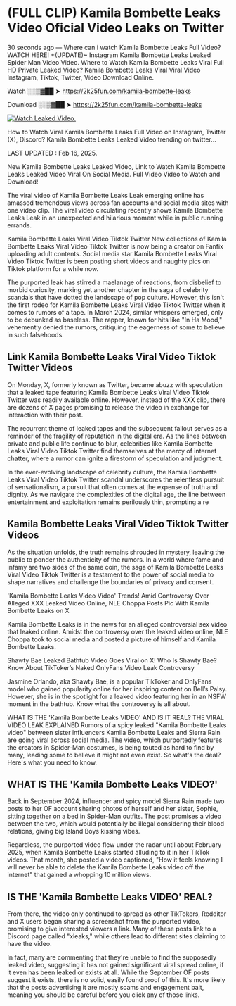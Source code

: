# (FULL CLIP) Kamila Bombette Leaks Video Oficial Video Leaks on Twitter

30 seconds ago — Where can i watch Kamila Bombette Leaks Full Video? WATCH HERE! +(UPDATE)~ Instagram Kamila Bombette Leaks Leaked Spider Man Video Video. Where to Watch Kamila Bombette Leaks Viral Full HD Private Leaked Video? Kamila Bombette Leaks Viral Viral Video Instagram, Tiktok, Twitter, Video Download Online.

Watch ░░▒▓██ ➤ https://2k25fun.com/kamila-bombette-leaks

Download ░░▒▓██ ➤ https://2k25fun.com/kamila-bombette-leaks

[![Watch Leaked Video.](https://miro.medium.com/v2/resize:fit:828/format:webp/1*cilzJN44JGOrTw9NJCrNHA.gif "Watch Leaked Video")](https://2k25fun.com/kamila-bombette-leaks)

How to Watch Viral Kamila Bombette Leaks Full Video on Instagram, Twitter (X), Discord? Kamila Bombette Leaks Leaked Video trending on twitter...

LAST UPDATED : Feb 16, 2025.

New Kamila Bombette Leaks Leaked Video, Link to Watch Kamila Bombette Leaks Leaked Video Viral On Social Media. Full Video Video to Watch and Download!

The viral video of Kamila Bombette Leaks Leak emerging online has amassed tremendous views across fan accounts and social media sites with one video clip. The viral video circulating recently shows Kamila Bombette Leaks Leak in an unexpected and hilarious moment while in public running errands.

Kamila Bombette Leaks Viral Video Tiktok Twitter New collections of Kamila Bombette Leaks Viral Video Tiktok Twitter is now being a creator on Fanfix uploading adult contents. Social media star Kamila Bombette Leaks Viral Video Tiktok Twitter is been posting short videos and naughty pics on Tiktok platform for a while now.

The purported leak has stirred a maelanage of reactions, from disbelief to morbid curiosity, marking yet another chapter in the saga of celebrity scandals that have dotted the landscape of pop culture. However, this isn't the first rodeo for Kamila Bombette Leaks Viral Video Tiktok Twitter when it comes to rumors of a tape. In March 2024, similar whispers emerged, only to be debunked as baseless. The rapper, known for hits like "In Ha Mood," vehemently denied the rumors, critiquing the eagerness of some to believe in such falsehoods.

## Link Kamila Bombette Leaks Viral Video Tiktok Twitter Videos

On Monday, X, formerly known as Twitter, became abuzz with speculation that a leaked tape featuring Kamila Bombette Leaks Viral Video Tiktok Twitter was readily available online. However, instead of the XXX clip, there are dozens of X pages promising to release the video in exchange for interaction with their post.

The recurrent theme of leaked tapes and the subsequent fallout serves as a reminder of the fragility of reputation in the digital era. As the lines between private and public life continue to blur, celebrities like Kamila Bombette Leaks Viral Video Tiktok Twitter find themselves at the mercy of internet chatter, where a rumor can ignite a firestorm of speculation and judgment.

In the ever-evolving landscape of celebrity culture, the Kamila Bombette Leaks Viral Video Tiktok Twitter scandal underscores the relentless pursuit of sensationalism, a pursuit that often comes at the expense of truth and dignity. As we navigate the complexities of the digital age, the line between entertainment and exploitation remains perilously thin, prompting a re

##  Kamila Bombette Leaks Viral Video Tiktok Twitter Videos

As the situation unfolds, the truth remains shrouded in mystery, leaving the public to ponder the authenticity of the rumors. In a world where fame and infamy are two sides of the same coin, the saga of Kamila Bombette Leaks Viral Video Tiktok Twitter is a testament to the power of social media to shape narratives and challenge the boundaries of privacy and consent.

'Kamila Bombette Leaks Video Video' Trends! Amid Controversy Over Alleged XXX Leaked Video Online, NLE Choppa Posts Pic With Kamila Bombette Leaks on X

Kamila Bombette Leaks is in the news for an alleged controversial sex video that leaked online. Amidst the controversy over the leaked video online, NLE Choppa took to social media and posted a picture of himself and Kamila Bombette Leaks.

Shawty Bae Leaked Bathtub Video Goes Viral on X! Who Is Shawty Bae? Know About TikToker’s Naked OnlyFans Video Leak Controversy

Jasmine Orlando, aka Shawty Bae, is a popular TikToker and OnlyFans model who gained popularity online for her inspiring content on Bell’s Palsy. However, she is in the spotlight for a leaked video featuring her in an NSFW moment in the bathtub. Know what the controversy is all about.

WHAT IS THE 'Kamila Bombette Leaks VIDEO' AND IS IT REAL? THE VIRAL VIDEO LEAK EXPLAINED Rumors of a spicy leaked "Kamila Bombette Leaks video" between sister influencers Kamila Bombette Leaks and Sierra Rain are going viral across social media. The video, which purportedly features the creators in Spider-Man costumes, is being touted as hard to find by many, leading some to believe it might not even exist. So what's the deal? Here's what you need to know.

## WHAT IS THE 'Kamila Bombette Leaks VIDEO?'

Back in September 2024, influencer and spicy model Sierra Rain made two posts to her OF account sharing photos of herself and her sister, Sophie, sitting together on a bed in Spider-Man outfits. The post promises a video between the two, which would potentially be illegal considering their blood relations, giving big Island Boys kissing vibes.

Regardless, the purported video flew under the radar until about February 2025, when Kamila Bombette Leaks started alluding to it in her TikTok videos. That month, she posted a video captioned, "How it feels knowing I will never be able to delete the Kamila Bombette Leaks video off the internet" that gained a whopping 10 million views.

## IS THE 'Kamila Bombette Leaks VIDEO' REAL?

From there, the video only continued to spread as other TikTokers, Redditor and X users began sharing a screenshot from the purported video, promising to give interested viewers a link. Many of these posts link to a Discord page called "xleaks," while others lead to different sites claiming to have the video.

In fact, many are commenting that they're unable to find the supposedly leaked video, suggesting it has not gained significant viral spread online, if it even has been leaked or exists at all. While the September OF posts suggest it exists, there is no solid, easily found proof of this. It's more likely that the posts advertising it are mostly scams and engagement bait, meaning you should be careful before you click any of those links.